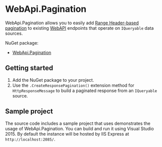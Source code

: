 # WebApi.Pagination

WebApi.Pagination allows you to easily add [Range Header-based pagination](http://otac0n.com/blog/2012/11/21/range-header-i-choose-you.html) to existing [WebAPI](http://www.asp.net/web-api) endpoints that operate on `IQueryable` data sources.

NuGet package:
* [WebApi.Pagination](https://www.nuget.org/packages/WebApi.Pagination/)


## Getting started

1. Add the NuGet package to your project.
2. Use the `.CreateResponsePagination()` extension method for `HttpResponseMessage` to build a paginated response from an `IQueryable` source.


## Sample project

The source code includes a sample project that uses demonstrates the usage of WebApi.Pagination. You can build and run it using Visual Studio 2015. By default the instance will be hosted by IIS Express at `http://localhost:2085/`.
